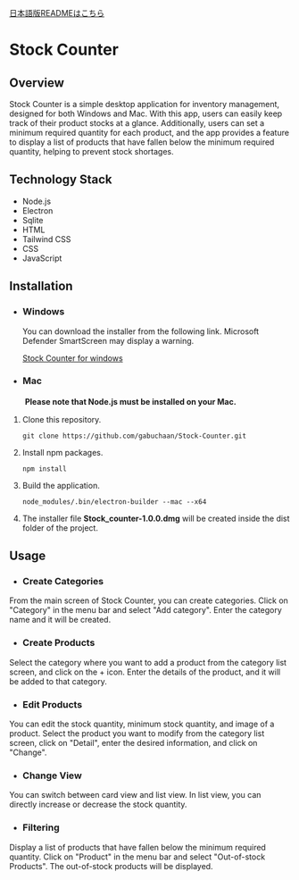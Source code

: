 
 [日本語版READMEはこちら](https://github.com/gabuchaan/Stock-Counter/blob/main/README_JP.md)

# Stock Counter

## Overview
Stock Counter is a simple desktop application for inventory management, designed for both Windows and Mac. With this app, users can easily keep track of their product stocks at a glance. Additionally, users can set a minimum required quantity for each product, and the app provides a feature to display a list of products that have fallen below the minimum required quantity, helping to prevent stock shortages.

## Technology Stack
* Node.js
* Electron
* Sqlite
* HTML
* Tailwind CSS
* CSS
* JavaScript

## Installation
* ### Windows
     You can download the installer from the following link. Microsoft Defender SmartScreen may display a         warning.

  [Stock Counter for windows](https://github.com/gabuchaan/Stock-Counter/releases/tag/v1.0.0)
* ### Mac
　　__Please note that Node.js must be installed on your Mac.__
   
1. Clone this repository.
   ```
   git clone https://github.com/gabuchaan/Stock-Counter.git
   ```
3. Install npm packages.
   ```
   npm install
   ```
5. Build the application.
   ```
   node_modules/.bin/electron-builder --mac --x64
   ```
7. The installer file __Stock_counter-1.0.0.dmg__ will be created inside the dist folder of the project.
   

## Usage

* ### Create Categories
From the main screen of Stock Counter, you can create categories. Click on "Category" in the menu bar and select "Add category". Enter the category name and it will be created.

* ### Create Products
Select the category where you want to add a product from the category list screen, and click on the + icon. Enter the details of the product, and it will be added to that category.

* ### Edit Products
You can edit the stock quantity, minimum stock quantity, and image of a product. Select the product you want to modify from the category list screen, click on "Detail", enter the desired information, and click on "Change".

* ### Change View
You can switch between card view and list view. In list view, you can directly increase or decrease the stock quantity.

* ### Filtering
Display a list of products that have fallen below the minimum required quantity. Click on "Product" in the menu bar and select "Out-of-stock Products". The out-of-stock products will be displayed.
